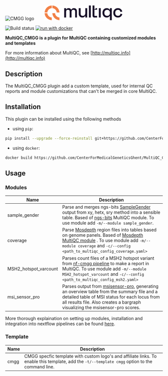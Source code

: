 <p align="justify">
  <img src="docs/images/CMGG_logo.png" width="250" title="CMMG" alt="CMGG logo">
  
  <!-- Spacer: a transparent GIF or PNG -->
  <img src="https://via.placeholder.com/40x1/ffffff00?text=" width="5%" height="1" alt="" style="display:inline-block;">

  <picture>
    <source srcset="docs/images/MultiQC_logo_darkbg.png" media="(prefers-color-scheme: dark)">
    <source srcset="docs/images/MultiQC_logo.png" media="(prefers-color-scheme: light)">
    <img src="docs/images/MultiQC_logo.png" width="250" title="MultiQC" alt="MultiQC logo">
  </picture>
</p>

![Build status](https://github.com/ThomasSte01/MultiQC_CMGG/actions/workflows/build-docker.yaml/badge.svg) [![run with docker](https://img.shields.io/badge/run%20with-docker-0db7ed?labelColor=000000&logo=docker)](https://www.docker.com/) 

**MultiQC_CMGG is a plugin for MultiQC containing customized modules and templates**

For more information about MultiQC, see [http://multiqc.info](http://multiqc.info)

## Description

The MultiQC_CMGG plugin add a custom template, used for internal QC reports and module customizations that can't be merged in core MultiQC.

## Installation

This plugin can be installed using the following methods

- using `pip`:

```bash
pip install --upgrade --force-reinstall git+https://github.com/CenterForMedicalGeneticsGhent/MultiQC_CMGG.git
```

- using `docker`:

```bash
docker build https://github.com/CenterForMedicalGeneticsGhent/MultiQC_CMGG.git -t multiqc_cmgg
```

## Usage

### Modules

| Name |Description| 
| ---- | --------- |
| sample_gender | Parse and merges ngs-bits [SampleGender](https://github.com/imgag/ngs-bits) output from xy, hetx, sry method into a sensible table. Based of [ngs-bits](https://docs.seqera.io/multiqc/modules/ngsbits) MultiQC module. To use module add `-m/--module sample_gender`. |
| coverage | Parse [Mosdepth](https://github.com/brentp/mosdepth) region files into tables based on genome panels. Based of [Mosdepth MultiQC module](https://docs.seqera.io/multiqc/modules/mosdepth) . To use module add `-m/--module coverage` and `-c/--config <path_to_multiqc_config_coverage.yaml>`|
| MSH2_hotspot_varcount |  Parses count files of a MSH2 hotspot variant from [nf-cmgg pipeline](https://github.com/nf-cmgg/report) to make a report in MultiQC. To use module add `-m/--module MSH2_hotspot_varcount` and `-c/--config <path_to_multiqc_config_msh2.yaml>` |
| msi_sensor_pro | Parses output from [msisensor-pro](https://github.com/xjtu-omics/msisensor-pro), generating an overview table from the summary file and a detailed table of MSI status for each locus from all results file. Also creates a bargraph visualizing the msisensor-pro scores. |

More thorough explaination on setting up modules, installation and integration into nextflow pipelines can be found [here](USAGE.md).

### Template

| Name | Description|
| ---- | ---------- |
| cmgg | CMGG specfic template with custom logo's and affiliate links. To enable this template, add the `-t/--template cmgg` option to the command line. |
